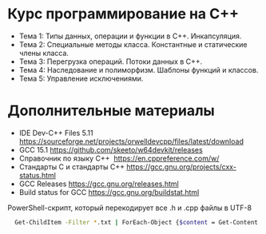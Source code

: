 # Курс программирование на С++
- Тема 1: Типы данных, операции и функции в С++. Инкапсуляция.
- Тема 2: Специальные методы класса. Константные и статические члены класса.
- Тема 3: Перегрузка операций. Потоки данных в С++.
- Тема 4: Наследование и полиморфизм. Шаблоны функций и классов.
- Тема 5: Управление исключениями.

# Дополнительные материалы
- IDE Dev-C++ Files​ 5.11​ https://sourceforge.net/projects/orwelldevcpp/files/latest/download
- GCC 15.1 https://github.com/skeeto/w64devkit/releases
- Справочник по языку С++​ ​ https://en.cppreference.com/w/
- Стандарты C и стандарты C++​ https://gcc.gnu.org/projects/cxx-status.html
- GCC Releases​ https://gcc.gnu.org/releases.html
- Build status for GCC​ https://gcc.gnu.org/buildstat.html


PowerShell-скрипт, который перекодирует все .h и .cpp файлы в UTF-8

```bash
  Get-ChildItem -Filter *.txt | ForEach-Object {$content = Get-Content $_.FullName -Encoding Default Set-Content $_.FullName -Value $content -Encoding UTF8}
```  
